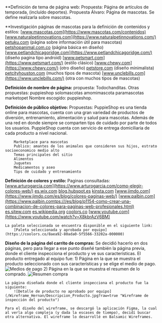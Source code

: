 **Definición de tema de página web:
    Propuesta: Página de artículos de temporada, (incluído deportes).
    Propuesta Álvaro: Página de mascotas.
    Se define realizarla sobre mascotas.

**Investigación páginas de mascotas para la definición de contenidos y estilos:
    [www.mascotas.com](https://www.mascotas.com/contenidos)
    [www.naturalpetinnovations.com](https://www.naturalpetinnovations.com/)
    [petuku.com](https://petuku.com) (página sobre información útil para mascotas)
    [petshopanimal.com.co](https://petshopanimal.com.co) (página básica en diseño)
    [www.petlandchicagoridge.com](https://www.petlandchicagoridge.com/) (diseño pagina tipo android)
    [www.petsmart.com](https://www.petsmart.com/) (estilo clásico)
    [www.chewy.com](https://www.chewy.com/) (otro diseño)
    [petstore.com](https://petstore.com/) (diseño minimalista)
    [petcityhouston.com](https://petcityhouston.com/) (muchos tipos de mascota)
    [www.unclebills.com](https://www.unclebills.com/) (otra con muchos tipos de mascotas)

**Definición de nombre de página:**
    propuesta: Todochanditas.
    Otras propuestas:
    puppieshop
    solomascotas
    amomimascota
    paramascotas
    marketopet
    Nombre escogido: puppieshop.

**Definición de público objetivo:**
    Propuestas:
        PuppieShop es una tienda online para mascotas, cuenta con una gran variedad de productos de diversión, entrenamiento, alimentación y salud para mascotas. Además de una red en donde siempre se comparten tips de cuidado por parte de todos los usuarios. PuppieShop cuenta con servicio de entrega domiciliaria de cada producto a nivel nacional.

        Marketplace para mascotas
        Publico: amantes de los animales que consideren sus hijos, estrato socioeconomico medio alto
        Temas principales del sitio
        Alimentos
        Juguetes
        Medicamentos y aseo
        Tips de cuidado y entrenamiento

**Definición de colores y estilo:**
    Paginas consultadas:
        [www.arturogarcia.com](https://www.arturogarcia.com/como-elegir-colores-web/)
        [es.wix.com](https://es.wix.com/blog/2019/11/paletas-de-colores-para-paginas-web/)
        [blog.hubspot.es](https://blog.hubspot.es/marketing/colores-para-paginas-web)
        [kinsta.com](https://kinsta.com/es/blog/combinaciones-colores-sitios-web/)
        [www.jimdo.com](https://www.jimdo.com/es/blog/colores-paginas-web/)
        [www.palbin.com](https://www.palbin.comtps:///es/blog/p1154-como-crear-una-combinacion-de-colores-para-paginas-web-profesionales.html)
        [es.sitew.com](https://es.sitew.com/Como-disenar-un-sitio-web/Elegir-colores-pagina-web)
        [es.wikipedia.org](https://es.wikipedia.org/wiki/Colores_web)
        [coolors.co](https://coolors.co)
        [www.youtube.com](https://www.youtube.com/watch?v=X8kbrAzV6BM)

    La paleta seleccionada se encuentra disponible en el siguiente link:
        [Paleta seleccionada y aprobada por equipo](https://coolors.co/8aea92-80ada0-5f5566-33202a-000000)

**Diseño de la página del carrito de compras:**
    Se decidió hacerlo en dos páginas, pero para llegar a ese punto diseñé también la página previa, donde el cliente inspecciona el producto y ve sus características. El producto entregado al equipo fue:
        1) Página en la que se muestra el producto seleccionado con sus características y se elige el medio de pago.
            ![Medios de pago](/Wireframe_Hernan/Medios_Pago.jpg?raw=true "Wireframe de medios de pago")
        2) Página en la que se muestra el resumen de lo comprado.
            ![Resumen compra](/Wireframe_Hernan/Resumen_Compra.jpg?raw=true "Wireframe resumen de compra")
    
    La página diseñada donde el cliente inspecciona el producto fue la siguiente:
        ![Detalle de producto no aprobado por equipo](/Wireframe_Hernan/Descripcion_Producto.jpg?raw=true "Wireframe de inspección del producto")
    
    Para el diseño del wireframe, se descargó la aplicación Figma, la cual al verla algo compleja (y dada la escases de tiempo), decidí buscar otra alternativa. El wireframe lo desarrollé en Balsamic Wireframes.

